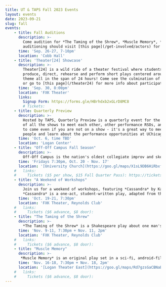 ```yaml
---
title: UT & TAPS Fall 2023 Events
layout: events
date: 2023-09-21
slug: fall
events:
    - title: Fall Auditions
      description: >-
        Come audition for *The Taming of the Shrew*, *Muscle Memory*, *Falsettos*, and A Weekend of Workshops: *Cassandra* and *Strings Attached: In Concert*! Those interested in
        auditioning should visit [this page](/get-involved/actors) for more details.
      time: 'Sep. 26-27, 7-10pm'
      location: 'Cobb Hall'
    - title: 'Theater[24] Showcase'
      description: >-
        Theater[24] is a wild ride of a theater festival where students write,
        produce, direct, rehearse and perform short plays centered around a secret
        theme all in the span of 24 hours! Come see the culmination of their work,
        or go to [this page](/theater24) for more info about participating!
      time: 'Sep. 30, 8:00pm'
      location: 'FXK Theater'
      links:
        Signup Form: https://forms.gle/HBrhdxb2xGLrD8MC8
        # Tickets: 
    - title: Quarterly Preview
      description: >-
        Hosted by TAPS, Quarterly Preview is a quarterly event for the casts and crews
        of all the shows to meet each other, other performance RSOs, and TAPS staff. Feel free
        to come even if you are not on a show - it's a great way to meet theater
        people and learn about the performance opportunities at UChicago!
      time: 'Oct. 6, time TBD'
      location: 'Logan Center'
    - title: "Off-Off Campus Fall Season"
      description: >-
        Off-Off Campus is the nation's oldest collegiate improv and sketch comedy group. Every Friday from 4th-8th week, Off-Off Campus will present a never-before-seen comedy show, never to be seen again!
      time: 'Fridays 7:30pm, Oct. 20 - Nov. 17'
      location: '[University Church](https://goo.gl/maps/X1sL9DB6HiRbxfmx9)'
    #   links:
    #     Tickets ($5 per show, $15 Fall Quarter Pass): https://tickets.uchicago.edu/Online/default.asp?doWork::WScontent::loadArticle=Load&BOparam::WScontent::loadArticle::article_id=D77DC803-1CBF-48C2-8460-0C946609D295
    - title: "A Weekend of Workshops"
      description: >-
        Join us for a weekend of workshops, featuring *Cassandra* by Kassie Rivera, and *Strings Attached: In Concert*, a new musical by Jefferson Lind and music by Althea Li and Adrian Lo.<br>
        *Cassandra* is a one-act, student-written play, adapted from the Trojan myth of the prophet Cassandra. *Strings Attached: In Concert*, also student-written, is adapted from the 2011 movie musical *The Muppets*. 
      time: 'Oct. 19-21, 7:30pm'
      location: 'FXK Theater, Reynolds Club'
    #   links:
    #     Tickets ($6 advance, $8 door): 
    - title: "The Taming of the Shrew"
      description: >-
        *The Taming of the Shrew* is a Shakespeare play about one man's attempt to "tame" a woman to be his wife, reimagined in a modern-day frat house. A free preview will take place Thursday, November 9.
      time: 'Nov. 9-11, 7:30pm + Nov. 11, 2pm'
      location: 'FXK Theater, Reynolds Club'
    #   links:
    #     Tickets ($6 advance, $8 door): 
    - title: "Muscle Memory"
      description: >-
       *Muscle Memory* is an original play set in a sci-fi, android-filled future about a girl grappling with the aftermath of an assault. A free preview will take place Thursday, November 16.
      time: 'Nov. 16-18, 7:30pm + Nov. 18, 2pm'
      location: '[Logan Theater East](https://goo.gl/maps/Rd7gzsGaCBNaBYrM7)'
    #   links:
    #     Tickets ($6 advance, $8 door): 
---
```

